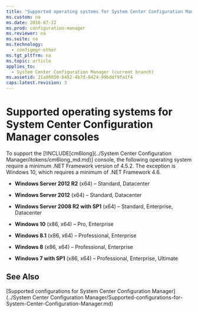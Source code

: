 ```yaml
---
title: "Supported operating systems for System Center Configuration Manager consoles"
ms.custom: na
ms.date: 2016-07-22
ms.prod: configuration-manager
ms.reviewer: na
ms.suite: na
ms.technology: 
  - configmgr-other
ms.tgt_pltfrm: na
ms.topic: article
applies_to: 
  - System Center Configuration Manager (current branch)
ms.assetid: 21a80050-6452-4b7d-8424-99bddf9fa1f4
caps.latest.revision: 3
---
```

# Supported operating systems for System Center Configuration Manager consoles
  
 To support the [!INCLUDE[cm6long](../System Center Configuration Manager/itokens/cm6long_md.md)] console, the following operating system require a minimum .NET Framework version of 4.5.2. The exception is Windows 10, which requires a minimum of .NET Framework 4.6.  
  
-   **Windows Server 2012 R2** (x64) – Standard, Datacenter  
  
-   **Windows Server 2012** (x64) – Standard, Datacenter  
  
-   **Windows Server 2008 R2 with SP1** (x64)   – Standard, Enterprise, Datacenter  
  
-   **Windows 10** (x86, x64) – Pro, Enterprise  
  
-   **Windows 8.1** (x86, x64) – Professional, Enterprise  
  
-   **Windows 8** (x86, x64) – Professional, Enterprise  
  
-   **Windows 7 with SP1** (x86, x64) – Professional, Enterprise, Ultimate  

## See Also
 [Supported configurations for System Center Configuration Manager](../System Center Configuration Manager/Supported-configurations-for-System-Center-Configuration-Manager.md)